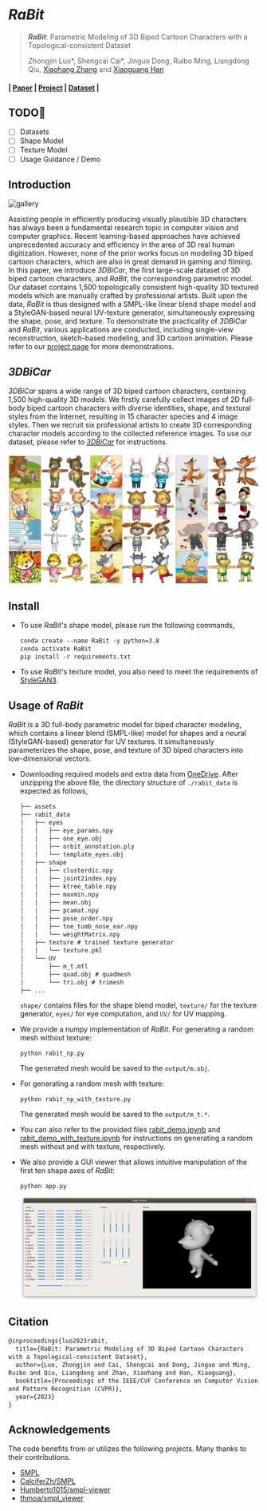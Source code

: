 # *RaBit*

> ***RaBit***: Parametric Modeling of 3D Biped Cartoon Characters with a Topological-consistent Dataset
>
> Zhongjin Luo*, Shengcai Cai*, Jinguo Dong, Ruibo Ming, Liangdong Qiu, [Xiaohang Zhang](https://xiaohangzhan.github.io/) and [Xiaoguang Han](https://gaplab.cuhk.edu.cn/)

#### | [Paper](https://arxiv.org/abs/2303.12564) | [Project](https://gaplab.cuhk.edu.cn/projects/RaBit/) | [Dataset](https://gaplab.cuhk.edu.cn/projects/RaBit/dataset.html) |

## TODO:triangular_flag_on_post:

- [ ] Datasets
- [ ] Shape Model
- [ ] Texture Model
- [ ] Usage Guidance / Demo

## Introduction

![gallery](./assets/fig_teaser.png)

Assisting people in efficiently producing visually plausible 3D characters has always been a fundamental research topic in computer vision and computer graphics. Recent learning-based approaches have achieved unprecedented accuracy and efficiency in the area of 3D real human digitization. However, none of the prior works focus on modeling 3D biped cartoon characters, which are also in great demand in gaming and filming. In this paper, we introduce *3DBiCar*, the first large-scale dataset of 3D biped cartoon characters, and *RaBit*, the corresponding parametric model. Our dataset contains 1,500 topologically consistent high-quality 3D textured models which are manually crafted by professional artists. Built upon the data, *RaBit* is thus designed with a SMPL-like linear blend shape model and a StyleGAN-based neural UV-texture generator, simultaneously expressing the shape, pose, and texture. To demonstrate the practicality of *3DBiCar* and *RaBit*, various applications are conducted, including single-view reconstruction, sketch-based modeling, and 3D cartoon animation. Please refer to our [project page](https://gaplab.cuhk.edu.cn/projects/RaBit/) for more demonstrations.

## *3DBiCar*

*3DBiCar* spans a wide range of 3D biped cartoon characters, containing 1,500 high-quality 3D models. We firstly carefully collect images of 2D full-body biped cartoon characters with diverse identities, shape, and textural styles from the Internet, resulting in 15 character species and 4 image styles. Then we recruit six professional artists to create 3D corresponding character models according to the collected reference images. To use our dataset, please refer to [*3DBiCar*](https://gaplab.cuhk.edu.cn/projects/RaBit/dataset.html) for instructions.

![gallery](./assets/fig_dataset_gallery.png)

## Install

- To use *RaBit*'s shape model, please run the following commands,

  ```
  conda create --name RaBit -y python=3.8
  conda activate RaBit
  pip install -r requirements.txt
  ```

- To use *RaBit*'s texture model, you also need to meet the requirements of [StyleGAN3](https://github.com/NVlabs/stylegan3).

## **Usage of *RaBit***

*RaBit is* a 3D full-body parametric model for biped character modeling, which contains a linear blend (SMPL-like) model for shapes and a neural (StyleGAN-based) generator for UV textures. It simultaneously parameterizes the shape, pose, and texture of 3D biped characters into low-dimensional vectors.

- Downloading required models and extra data from [OneDrive](https://cuhko365-my.sharepoint.com/:u:/g/personal/220019015_link_cuhk_edu_cn/EeW1g5MQNYZGiODBK1sBPDYBDDmXRNTXNyhy6cspVOnvyw?e=uPlS2H). After unzipping the above file, the directory structure of `./rabit_data` is expected as follows,

  ```
  ├── assets
  ├── rabit_data
  │   ├── eyes
  │   │   ├── eye_params.npy
  │   │   ├── one_eye.obj
  │   │   ├── orbit_annotation.ply
  │   │   └── template_eyes.obj
  │   ├── shape
  │   │   ├── clusterdic.npy
  │   │   ├── joint2index.npy
  │   │   ├── ktree_table.npy
  │   │   ├── maxmin.npy
  │   │   ├── mean.obj
  │   │   ├── pcamat.npy
  │   │   ├── pose_order.npy
  │   │   ├── toe_tumb_nose_ear.npy
  │   │   └── weightMatrix.npy
  │   ├── texture # trained texture generator
  │   │   └── texture.pkl
  │   └── UV
  │       ├── m_t.mtl
  │       ├── quad.obj # quadmesh
  │       └── tri.obj # trimesh
  ├── ...
  ```

   `shape/` contains files for the shape blend model, `texture/` for the texture generator, `eyes/` for eye computation, and `UV/` for UV mapping.

- We provide a numpy implementation of *RaBit*. For generating a random mesh without texture:

  ```
  python rabit_np.py
  ```

  The generated mesh would be saved to the `output/m.obj`.

- For generating a random mesh with texture:

  ```
  python rabit_np_with_texture.py
  ```

  The generated mesh would be saved to the `output/m_t.*`.

- You can also refer to the provided files [rabit_demo.ipynb](https://github.com/zhongjinluo/RaBit/blob/master/rabit_demo.ipynb) and [rabit_demo_with_texture.ipynb](https://github.com/zhongjinluo/RaBit/blob/master/rabit_demo_with_texture.ipynb) for instructions on generating a random mesh without and with texture, respectively.

- We also provide a GUI viewer that allows intuitive manipulation of the first ten shape axes of *RaBit*:

  ```
  python app.py
  ```
  
  ![gallery](./assets/viewer.png)

## Citation

```
@inproceedings{luo2023rabit,
  title={RaBit: Parametric Modeling of 3D Biped Cartoon Characters with a Topological-consistent Dataset},
  author={Luo, Zhongjin and Cai, Shengcai and Dong, Jinguo and Ming, Ruibo and Qiu, Liangdong and Zhan, Xiaohang and Han, Xiaoguang},
  booktitle={Proceedings of the IEEE/CVF Conference on Computer Vision and Pattern Recognition (CVPR)},
  year={2023}
}
```

## Acknowledgements

The code benefits from or utilizes the following projects. Many thanks to their contributions.

- [SMPL](https://smpl.is.tue.mpg.de/)
- [CalciferZh/SMPL](CalciferZh/SMPL)
- [Humberto1015/smpl-viewer](https://github.com/Humberto1015/smpl-viewer)
- [thmoa/smpl_viewer](https://github.com/thmoa/smpl_viewer)